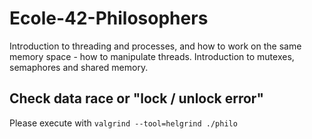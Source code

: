 # Ecole-42-Philosophers
Introduction to threading and processes, and how to work on the same memory space - how to manipulate threads. Introduction to mutexes, semaphores and shared memory.

## Check data race or "lock / unlock error" 
Please execute with `valgrind --tool=helgrind ./philo`
